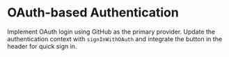 # OAuth-based Authentication

Implement OAuth login using GitHub as the primary provider. Update the authentication context with `signInWithOAuth` and integrate the button in the header for quick sign in.
